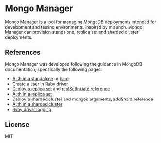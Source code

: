 # Mongo Manager

Mongo Manager is a tool for managing MongoDB deployments intended for
development and testing environments, inspired by
[mlaunch](http://blog.rueckstiess.com/mtools/mlaunch.html).
Mongo Manager can provision standalone, replica set and sharded cluster
deployments.

## References

Mongo Manager was developed following the guidance in MongoDB documentation,
specifically the following pages:

- [Auth in a standalone](https://docs.mongodb.com/manual/tutorial/enable-authentication/)
or [here](https://docs.mongodb.com/guides/server/auth/)
- [Create a user in Ruby driver](https://docs.mongodb.com/ruby-driver/current/tutorials/user-management/#creating-users)
- [Deploy a replica set](https://docs.mongodb.com/manual/tutorial/deploy-replica-set/)
and [replSetInitiate reference](https://docs.mongodb.com/manual/reference/command/replSetInitiate/#dbcmd.replSetInitiate)
- [Auth in a replica set](https://docs.mongodb.com/manual/tutorial/deploy-replica-set-with-keyfile-access-control/)
- [Deploy a sharded cluster](https://docs.mongodb.com/manual/tutorial/deploy-shard-cluster/)
and [mongos arguments](https://docs.mongodb.com/manual/reference/program/mongos/#bin.mongos),
[addShard reference](https://docs.mongodb.com/manual/reference/command/addShard/#dbcmd.addShard)
- [Auth in a sharded cluster](https://docs.mongodb.com/manual/tutorial/deploy-sharded-cluster-with-keyfile-access-control/)
- [Ruby driver logging](https://docs.mongodb.com/ruby-driver/current/tutorials/ruby-driver-create-client/#logging)

## License

MIT
